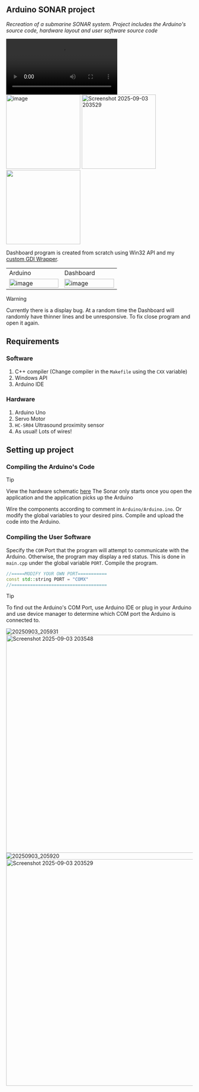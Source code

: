 ## Arduino SONAR project

_Recreation of a submarine SONAR system. Project includes the Arduino's source code, hardware layout and user software source code_


<div>
    <video align="center" src="https://github.com/user-attachments/assets/0445695c-e8ca-448c-8a5f-30ec7c989dab"></video>
</div>

<div>
    <img height="200" alt="image" src="https://github.com/user-attachments/assets/fd01f291-f6b8-4dc8-ad3e-15eb93ad70e3" />
    <img height="200" alt="Screenshot 2025-09-03 203529" src="https://github.com/user-attachments/assets/7539c8e6-6c2e-410d-9082-55901f87c384" />
    <img height="200" src="https://github.com/user-attachments/assets/48126b50-d940-4843-a1e7-0e4660bf7fe4" />
</div>

Dashboard program is created from scratch using Win32 API and my [custom GDI Wrapper](https://github.com/111nation/GDI-Paint).

<table width="100%">
    <tr width="100%"> 
        <td width="33%">Arduino</td>
        <td width="33%">Dashboard</td>
    </tr>
    <tr> 
        <td>
            <img width="100%" alt="image" src="https://github.com/user-attachments/assets/89f9185f-b3cd-4bdf-bdeb-e0ff40ca118a" />
        </td>
        <td>
            <img width="100%" alt="image" src="https://github.com/user-attachments/assets/ce273748-4357-420c-8913-1739cc47cafc" />
        </td>
    </tr>
</table>


> [!WARNING]
> Currently there is a display bug. At a random time the Dashboard will randomly have thinner lines and be unresponsive. To fix close program and open it again.

## Requirements

### Software
1. C++ compiler (Change compiler in the `Makefile` using the `CXX` variable)
2. Windows API
3. Arduino IDE

### Hardware 
1. Arduino Uno
2. Servo Motor
3. `HC-SR04` Ultrasound proximity sensor
4. As usual! Lots of wires!
## Setting up project

### Compiling the Arduino's Code

> [!TIP]
> View the hardware schematic [here](https://www.tinkercad.com/things/3Z7AwWb3J9N-arduino-sonar?sharecode=FVrB-NFXI3Xmc8mkWua5r6s-1oXGtLLmNKCZMzZmYlg)
> The Sonar only starts once you open the application and the application picks up the Arduino

Wire the components according to comment in `Arduino/Arduino.ino`. Or modify the global variables to your desired pins. Compile and upload the code into the Arduino.

### Compiling the User Software
Specify the `COM` Port that the program will attempt to communicate with the Arduino. Otherwise, the program may display a red status. This is done in `main.cpp` under the global variable `PORT`. Compile the program. 

```c++
//=====MODIFY YOUR OWN PORT===========
const std::string PORT = "COMX"
//====================================
```

> [!TIP]
> To find out the Arduino's COM Port, use Arduino IDE or plug in your Arduino and use device manager to determine which COM port the Arduino is connected to.

![20250903_205931](https://github.com/user-attachments/assets/848bff34-8b42-4a61-97dd-b32376bee6de)
<img width="1132" height="587" alt="Screenshot 2025-09-03 203548" src="https://github.com/user-attachments/assets/8d0485fc-3d27-4698-a7e7-12015ca00d17" />
![20250903_205920](https://github.com/user-attachments/assets/4f3a2273-e510-46f2-b9af-894376b76955)
<img width="1326" height="610" alt="Screenshot 2025-09-03 203529" src="https://github.com/user-attachments/assets/a467ac31-a6e6-49d5-a148-94ab882d3fac" />



